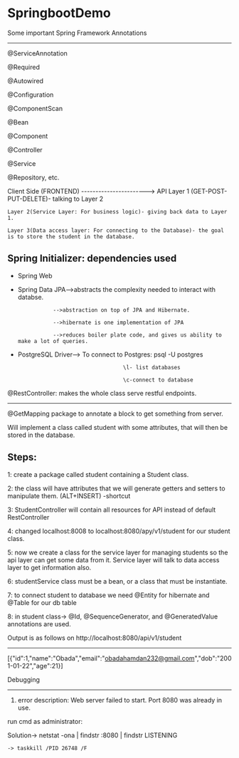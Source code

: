 # SpringbootDemo
 
 Some important Spring Framework Annotations
 
--------------------------------------------

@ServiceAnnotation

@Required

@Autowired

@Configuration

@ComponentScan

@Bean

@Component

@Controller

@Service

@Repository, etc.


Client Side (FRONTEND)
----------------------->
API Layer 1 (GET-POST-PUT-DELETE)- talking to Layer 2 

    Layer 2(Service Layer: For business logic)- giving back data to Layer 1. 
    
    Layer 3(Data access layer: For connecting to the Database)- the goal is to store the student in the database.

Spring Initializer: dependencies used
-------------------------------------
- Spring Web

- Spring Data JPA-->abstracts the complexity needed to interact with databse.

                 -->abstraction on top of JPA and Hibernate.
		 
                 -->hibernate is one implementation of JPA
		 
                 -->reduces boiler plate code, and gives us ability to make a lot of queries.
		 
- PostgreSQL Driver--> To connect to Postgres: psql -U postgres

		                               \l- list databases
		       
		                               \c-connect to database	 

@RestController: makes the whole class serve restful endpoints.

--------------------
@GetMapping package to annotate a block to get something from server.


Will implement a class called student with some attributes, that will then be stored in the database.

Steps:
------
1: create a package called student containing a Student class.

2: the class will have attributes that we will generate getters and setters to manipulate them. (ALT+INSERT) -shortcut

3: StudentController will contain all resources for API instead of default RestController

4: changed localhost:8008 to localhost:8080/apy/v1/student for our student class.

5: now we create a class for the service layer for managing students so the api layer can get some data from it. Service layer will talk to data
   access layer to get information also. 
   
6: studentService class must be a bean, or a class that must be instantiate. 

7: to connect student to database we need @Entity for hibernate and @Table for our db table 

8: in student class-> @Id, @SequenceGenerator, and @GeneratedValue annotations are used.


Output is as follows on http://localhost:8080/api/v1/student

-------------------------------------------------------------

[{"id":1,"name":"Obada","email":"obadahamdan232@gmail.com","dob":"2001-01-22","age":21}]


Debugging

----------
1) error description: Web server failed to start. Port 8080 was already in use.

run cmd as administrator:

Solution-> netstat -ona | findstr :8080 | findstr LISTENING

	-> taskkill /PID 26748 /F 

